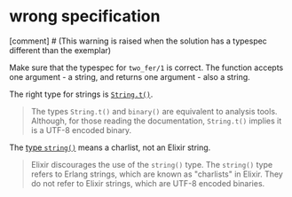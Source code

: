 # wrong specification

[comment] # (This warning is raised when the solution has a typespec different than the exemplar)

Make sure that the typespec for `two_fer/1` is correct. The function accepts one argument - a string, and returns one argument - also a string.

The right type for strings is [`String.t()`](https://hexdocs.pm/elixir/String.html#t:t/0).

> The types `String.t()` and `binary()` are equivalent to analysis tools. Although, for those reading the documentation, `String.t()` implies it is a UTF-8 encoded binary.

The [type `string()`](https://hexdocs.pm/elixir/typespecs.html#the-string-type) means a charlist, not an Elixir string.

> Elixir discourages the use of the `string()` type. The `string()` type refers to Erlang strings, which are known as "charlists" in Elixir. They do not refer to Elixir strings, which are UTF-8 encoded binaries.
